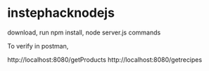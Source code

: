 # instephacknodejs

download, run npm install, node server.js commands

To verify in postman,

http://localhost:8080/getProducts
http://localhost:8080/getrecipes
